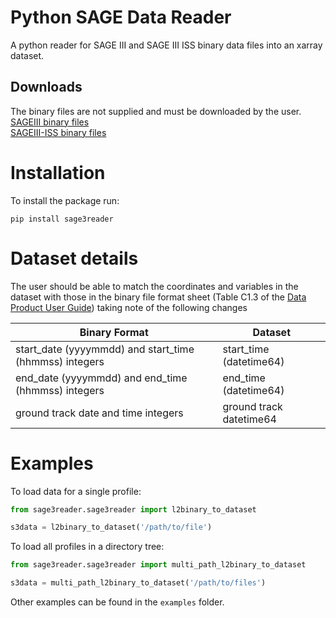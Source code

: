 # Python SAGE Data Reader

A python reader for SAGE III and SAGE III ISS binary data files into an xarray dataset.

## Downloads 
The binary files are not supplied and must be downloaded by the user.  
[SAGEIII binary files](https://eosweb.larc.nasa.gov/project/sage3/sage3_table)  
[SAGEIII-ISS binary files](https://eosweb.larc.nasa.gov/project/sageiii-iss/sageiii-iss_table)

# Installation

To install the package run:
```
pip install sage3reader
```

# Dataset details

The user should be able to match the coordinates and variables in the dataset with those in the binary file format sheet
(Table C1.3 of the [Data Product User Guide](https://eosweb.larc.nasa.gov/sites/default/files/project/sage3/guide/Data_Product_User_Guide.pdf)) 
taking note of the following changes

Binary Format | Dataset
--- | ---
start_date (yyyymmdd) and start_time (hhmmss) integers | start_time (datetime64)
end_date (yyyymmdd) and end_time (hhmmss) integers | end_time (datetime64)
ground track date and time integers | ground track datetime64

# Examples

To load data for a single profile:

``` python
from sage3reader.sage3reader import l2binary_to_dataset

s3data = l2binary_to_dataset('/path/to/file')
```

To load all profiles in a directory tree:

``` python
from sage3reader.sage3reader import multi_path_l2binary_to_dataset

s3data = multi_path_l2binary_to_dataset('/path/to/files')
```

Other examples can be found in the `examples` folder.